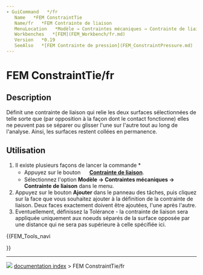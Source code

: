 ```yaml
---
- GuiCommand   */fr
   Name   *FEM ConstraintTie
   Name/fr   *FEM Contrainte de liaison
   MenuLocation   *Modèle → Contraintes mécaniques → Contrainte de liaison
   Workbenches   *[FEM](FEM_Workbench/fr.md)
   Version   *0.19
   SeeAlso   *[FEM Contrainte de pression](FEM_ConstraintPressure.md)
---
```


# FEM ConstraintTie/fr

## Description

Définit une contrainte de liaison qui relie les deux surfaces sélectionnées de telle sorte que (par opposition à la façon dont le contact fonctionne) elles ne peuvent pas se séparer ou glisser l\'une sur l\'autre tout au long de l\'analyse. Ainsi, les surfaces restent collées en permanence.

## Utilisation

1.  Il existe plusieurs façons de lancer la commande    *
    -   Appuyez sur le bouton **<img src="images/FEM_ConstraintTie.svg" width=16px> [Contrainte de liaison](FEM_ConstraintTie/fr.md)**.
    -   Sélectionnez l\'option **Modèle → Contraintes mécaniques → <img src="images/FEM_ConstraintTie.svg" width=16px> Contrainte de liaison** dans le menu.
2.  Appuyez sur le bouton **Ajouter** dans le panneau des tâches, puis cliquez sur la face que vous souhaitez ajouter à la définition de la contrainte de liaison. Deux faces exactement doivent être ajoutées, l\'une après l\'autre.
3.  Eventuellement, définissez la Tolérance - la contrainte de liaison sera appliquée uniquement aux noeuds séparés de la surface opposée par une distance qui ne sera pas supérieure à celle spécifiée ici.





{{FEM_Tools_navi

}}



---
![](images/Right_arrow.png) [documentation index](../README.md) > FEM ConstraintTie/fr
